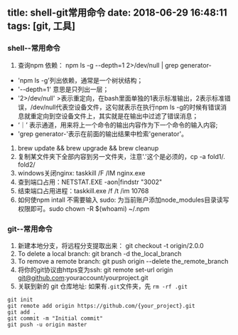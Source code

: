 title: shell-git常用命令
date: 2018-06-29 16:48:11
tags: [git, 工具]
---

### shell--常用命令
1. 查询npm 依赖： npm ls -g --depth=1 2>/dev/null | grep generator-
  + 'npm ls -g'列出依赖，通常是一个树状结构；
  + '--depth=1' 意思是只列出一层；
  +  '2>/dev/null'  >表示重定向，在bash里面单独的1表示标准输出，2表示标准错误，/dev/null代表空设备文件，这句就表示在执行npm ls -g的时候有错误消息就重定向到空设备文件上，其实就是在输出中过滤了错误消息；
  + ‘｜’ 表示通道，用来将上一个命令的输出内容作为下一个命令的输入内容;
  +  'grep generator-'表示在前面的输出结果中检索'generator'。

1. brew update && brew upgrade && brew cleanup
1.  复制某文件夹下全部内容到另一文件夹，注意'.'这个是必须的，cp -a fold1/. fold2/
1. windows关闭nginx:  taskkill /F /IM nginx.exe
1. 查到端口占用：NETSTAT.EXE -aon|findstr "3002"
1. 结束端口占用进程：taskkill.exe /f /t /im 10768
1. 如何使npm intall 不需要输入 sudo: 为当前账户添加node_modules目录读写权限即可。sudo chown -R $(whoami) ~/.npm

<!-- more -->

### git--常用命令
1. 新建本地分支，将远程分支提取出来： git checkout -t origin/2.0.0
1. To delete a local branch: git branch -d the_local_branch
1. To remove a remote branch: git push origin --delete the_remote_branch
1. 将你的git协议由https变为ssh: git remote set-url origin git@github.com:youraccount/yourproject.git
1. 关联到新的 git 仓库地址:
  如果有`.git`文件夹，先 `rm -rf .git`
  ```
  git init
  git remote add origin https://github.com/{your_project}.git
  git add .
  git commit -m "Initial commit"
  git push -u origin master
  ```
